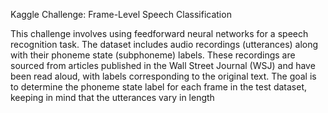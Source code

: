 Kaggle Challenge: Frame-Level Speech Classification

This challenge involves using feedforward neural networks for a speech recognition task. The dataset includes audio recordings (utterances) along with their phoneme state (subphoneme) labels. These recordings are sourced from articles published in the Wall Street Journal (WSJ) and have been read aloud, with labels corresponding to the original text. The goal is to determine the phoneme state label for each frame in the test dataset, keeping in mind that the utterances vary in length
